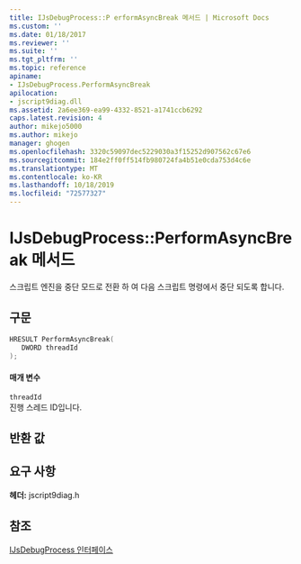 ```yaml
---
title: IJsDebugProcess::P erformAsyncBreak 메서드 | Microsoft Docs
ms.custom: ''
ms.date: 01/18/2017
ms.reviewer: ''
ms.suite: ''
ms.tgt_pltfrm: ''
ms.topic: reference
apiname:
- IJsDebugProcess.PerformAsyncBreak
apilocation:
- jscript9diag.dll
ms.assetid: 2a6ee369-ea99-4332-8521-a1741ccb6292
caps.latest.revision: 4
author: mikejo5000
ms.author: mikejo
manager: ghogen
ms.openlocfilehash: 3320c59097dec5229030a3f15252d907562c67e6
ms.sourcegitcommit: 184e2ff0ff514fb980724fa4b51e0cda753d4c6e
ms.translationtype: MT
ms.contentlocale: ko-KR
ms.lasthandoff: 10/18/2019
ms.locfileid: "72577327"
---
```

# <a name="ijsdebugprocessperformasyncbreak-method"></a>IJsDebugProcess::PerformAsyncBreak 메서드
스크립트 엔진을 중단 모드로 전환 하 여 다음 스크립트 명령에서 중단 되도록 합니다.  
  
## <a name="syntax"></a>구문  
  
```cpp
HRESULT PerformAsyncBreak(  
   DWORD threadId  
);  
```  
  
#### <a name="parameters"></a>매개 변수  
 `threadId`  
 진행 스레드 ID입니다.  
  
## <a name="return-value"></a>반환 값  
  
## <a name="requirements"></a>요구 사항  
 **헤더:** jscript9diag.h  
  
## <a name="see-also"></a>참조  
 [IJsDebugProcess 인터페이스](../../winscript/reference/ijsdebugprocess-interface.md)